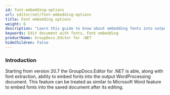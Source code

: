 ```yaml
---
id: font-embedding-options
url: editor/net/font-embedding-options
title: Font embedding options
weight: 6
description: "Learn this guide to know about embedding fonts into output Word document when editing with GroupDocs.Editor API."
keywords: Edit document with fonts, Font embedding
productName: GroupDocs.Editor for .NET
hideChildren: False
---
```

### Introduction

Starting from version 20.7 the GroupDocs.Editor for .NET is able, along with font extraction, ability to embed fonts into the output WordProcessing document. This feature can be treated as similar to Microsoft Word feature to embed fonts into the saved document after its editing.